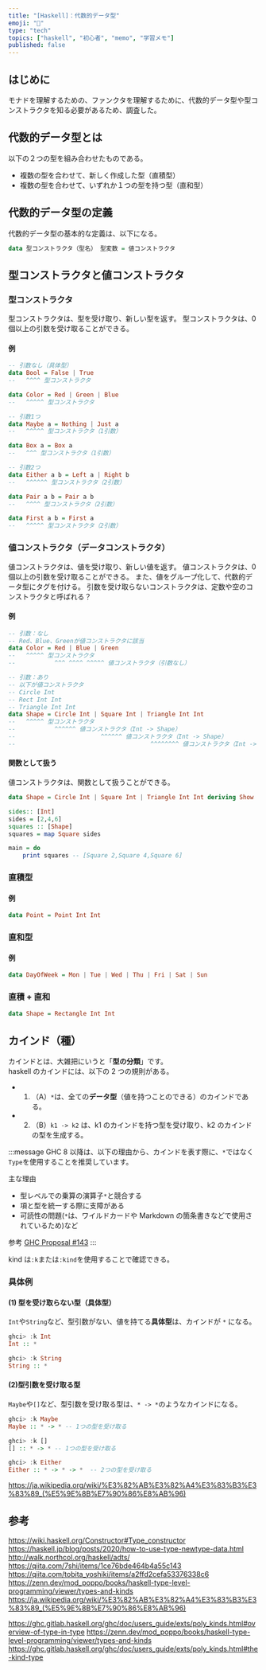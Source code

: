 ```yaml
---
title: "[Haskell]：代数的データ型"
emoji: "📓"
type: "tech"
topics: ["haskell", "初心者", "memo", "学習メモ"]
published: false
---
```


## はじめに

モナドを理解するための、ファンクタを理解するために、代数的データ型や型コンストラクタを知る必要があるため、調査した。

## 代数的データ型とは

以下の２つの型を組み合わせたものである。

- 複数の型を合わせて、新しく作成した型（直積型）
- 複数の型を合わせて、いずれか１つの型を持つ型（直和型）

## 代数的データ型の定義

代数的データ型の基本的な定義は、以下になる。

```haskell
data 型コンストラクタ（型名） 型変数 = 値コンストラクタ
```

## 型コンストラクタと値コンストラクタ

### 型コンストラクタ

型コンストラクタは、型を受け取り、新しい型を返す。
型コンストラクタは、0 個以上の引数を受け取ることができる。

#### 例

```haskell
-- 引数なし（具体型）
data Bool = False | True
--   ^^^^ 型コンストラクタ

data Color = Red | Green | Blue
--   ^^^^^ 型コンストラクタ

-- 引数1つ
data Maybe a = Nothing | Just a
--   ^^^^^ 型コンストラクタ（1引数）

data Box a = Box a
--   ^^^ 型コンストラクタ（1引数）

-- 引数2つ
data Either a b = Left a | Right b
--   ^^^^^^ 型コンストラクタ（2引数）

data Pair a b = Pair a b
--   ^^^^ 型コンストラクタ（2引数）

data First a b = First a
--   ^^^^^ 型コンストラクタ（2引数）
```

### 値コンストラクタ（データコンストラクタ）

値コンストラクタは、値を受け取り、新しい値を返す。
値コンストラクタは、0 個以上の引数を受け取ることができる。
また、値をグループ化して、代数的データ型にタグを付ける。
引数を受け取らないコンストラクタは、定数や空のコンストラクタと呼ばれる？

#### 例

```haskell
-- 引数：なし
-- Red、Blue、Greenが値コンストラクタに該当
data Color = Red | Blue | Green
--   ^^^^^ 型コンストラクタ
--           ^^^ ^^^^ ^^^^^ 値コンストラクタ（引数なし）

-- 引数：あり
-- 以下が値コンストラクタ
-- Circle Int
-- Rect Int Int
-- Triangle Int Int
data Shape = Circle Int | Square Int | Triangle Int Int
--   ^^^^^ 型コンストラクタ
--           ^^^^^^ 値コンストラクタ（Int -> Shape）
--                        ^^^^^^ 値コンストラクタ（Int -> Shape）
--                                      ^^^^^^^^ 値コンストラクタ（Int -> Int -> Shape）
```

#### 関数として扱う

値コンストラクタは、関数として扱うことができる。

```haskell
data Shape = Circle Int | Square Int | Triangle Int Int deriving Show

sides:: [Int]
sides = [2,4,6]
squares :: [Shape]
squares = map Square sides

main = do
    print squares -- [Square 2,Square 4,Square 6]

```

### 直積型

#### 例

```haskell
data Point = Point Int Int
```

### 直和型

#### 例

```haskell
data DayOfWeek = Mon | Tue | Wed | Thu | Fri | Sat | Sun
```

### 直積 + 直和

```haskell
data Shape = Rectangle Int Int
```

## カインド（種）

カインドとは、大雑把にいうと「**型の分類**」です。  
haskell のカインドには、以下の 2 つの規則がある。

- 1. （A）`*`は、全ての**データ型**（値を持つことのできる）のカインドである。
- 2. （B）`k1 -> k2` は、k1 のカインドを持つ型を受け取り、k2 のカインドの型を生成する。

:::message
GHC 8 以降は、以下の理由から、カインドを表す際に、`*`ではなく`Type`を使用することを推奨しています。

主な理由

- 型レベルでの乗算の演算子`*`と競合する
- 項と型を統一する際に支障がある
- 可読性の問題(`*`は、ワイルドカードや Markdown の箇条書きなどで使用されているため)など

参考
[GHC Proposal #143](https://ghc-proposals.readthedocs.io/en/latest/proposals/0143-remove-star-kind.html)
:::

kind は`:k`または`:kind`を使用することで確認できる。

### 具体例

#### (1) 型を受け取らない型（具体型）

`Int`や`String`など、型引数がない、値を持てる**具体型**は、カインドが `*` になる。

```haskell
ghci> :k Int
Int :: *

ghci> :k String
String :: *
```

#### (2)型引数を受け取る型

`Maybe`や`[]`など、型引数を受け取る型は、`* -> *`のようなカインドになる。

```haskell
ghci> :k Maybe
Maybe :: * -> * -- 1つの型を受け取る

ghci> :k []
[] :: * -> * -- 1つの型を受け取る

ghci> :k Either
Either :: * -> * -> *  -- 2つの型を受け取る
```

https://ja.wikipedia.org/wiki/%E3%82%AB%E3%82%A4%E3%83%B3%E3%83%89_(%E5%9E%8B%E7%90%86%E8%AB%96)

## 参考

https://wiki.haskell.org/Constructor#Type_constructor
https://haskell.jp/blog/posts/2020/how-to-use-type-newtype-data.html
http://walk.northcol.org/haskell/adts/
https://qiita.com/7shi/items/1ce76bde464b4a55c143
https://qiita.com/tobita_yoshiki/items/a2ffd2cefa53376338c6
https://zenn.dev/mod_poppo/books/haskell-type-level-programming/viewer/types-and-kinds
https://ja.wikipedia.org/wiki/%E3%82%AB%E3%82%A4%E3%83%B3%E3%83%89_(%E5%9E%8B%E7%90%86%E8%AB%96)

https://ghc.gitlab.haskell.org/ghc/doc/users_guide/exts/poly_kinds.html#overview-of-type-in-type
https://zenn.dev/mod_poppo/books/haskell-type-level-programming/viewer/types-and-kinds
https://ghc.gitlab.haskell.org/ghc/doc/users_guide/exts/poly_kinds.html#the-kind-type
